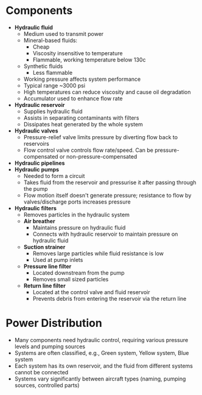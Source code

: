 # Components
- **Hydraulic fluid**
	- Medium used to transmit power
	- Mineral-based fluids:
		- Cheap
		- Viscosity insensitive to temperature
		- Flammable, working temperature below 130c
	- Synthetic fluids
		- Less flammable
	- Working pressure affects system performance
	- Typical range ~3000 psi
	- High temperatures can reduce viscosity and cause oil degradation
	- Accumulator used to enhance flow rate
- **Hydraulic reservoir**
	- Supplies hydraulic fluid
	- Assists in separating contaminants with filters
	- Dissipates heat generated by the whole system
- **Hydraulic valves**
	- Pressure-relief valve limits pressure by diverting flow back to reservoirs
	- Flow control valve controls flow rate/speed. Can be pressure-compensated or non-pressure-compensated
- **Hydraulic pipelines**
- **Hydraulic pumps**
	- Needed to form a circuit
	- Takes fluid from the reservoir and pressurise it after passing through the pump
	- Flow motion itself doesn't generate pressure; resistance to flow by valves/discharge ports increases pressure
- **Hydraulic filters**
	- Removes particles in the hydraulic system
	- **Air breather**
		- Maintains pressure on hydraulic fluid
		- Connects with hydraulic reservoir to maintain pressure on hydraulic fluid
	- **Suction strainer**
		- Removes large particles while fluid resistance is low
		- Used at pump inlets
	- **Pressure line filter**
		- Located downstream from the pump
		- Removes small sized particles
	- **Return line filter**
		- Located at the control valve and fluid reservoir
		- Prevents debris from entering the reservoir via the return line
# Power Distribution
- Many components need hydraulic control, requiring various pressure levels and pumping sources
- Systems are often classified, e.g., Green system, Yellow system, Blue system
- Each system has its own reservoir, and the fluid from different systems cannot be connected
- Systems vary significantly between aircraft types (naming, pumping sources, controlled parts)